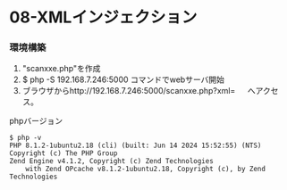 # 08-XMLインジェクション

### 環境構築
1. "scanxxe.php"を作成
2. $ php -S 192.168.7.246:5000
コマンドでwebサーバ開始
3. ブラウザからhttp://192.168.7.246:5000/scanxxe.php?xml=   　
へアクセス。

phpバージョン
```
$ php -v
PHP 8.1.2-1ubuntu2.18 (cli) (built: Jun 14 2024 15:52:55) (NTS)
Copyright (c) The PHP Group
Zend Engine v4.1.2, Copyright (c) Zend Technologies
    with Zend OPcache v8.1.2-1ubuntu2.18, Copyright (c), by Zend Technologies
```
